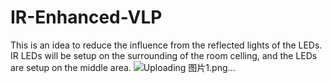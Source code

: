 # IR-Enhanced-VLP
This is an idea to reduce the influence from the reflected lights of the LEDs.  IR LEDs will be setup on the surrounding of the room celling, and the LEDs are setup on the middle area.
![Uploading 图片1.png…]()

